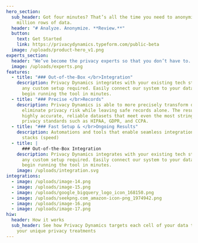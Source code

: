 ```yaml
---
hero_section:
  sub_header: Got four minutes? That’s all the time you need to anonymize a few
    million rows of data.
  header: "# Analyze. Anonymize. **Review.**"
  button:
    text: Get Started
    link: https://privacydynamics.typeform.com/public-beta
  image: /uploads/product-hero_v1.png
experts_section:
  header: "We’ve become the privacy experts so that you don’t have to. "
  image: /uploads/experts.png
features:
  - title: "### Out-of-the-Box </br>Integration"
    description: Privacy Dynamics integrates with your existing tech stack without
      any custom setup required. Easily connect our system to your data and
      begin running the tool in minutes.
  - title: "### Precise </br>Records"
    description: Privacy Dynamics is able to more precisely transform data to
      eliminate privacy risk while leaving safe records alone. The result is
      highly accurate, reliable datasets that meet even the most stringent
      privacy standards such as HIPAA, GDPR, and CCPA.
  - title: "### Fast Setup & </br>Ongoing Results"
    description: Automations and tools that enable seamless integration into data
      stacks (speed)
  - title: |
      ### Out-of-the-Box Integration
    description: Privacy Dynamics integrates with your existing tech stack without
      any custom setup required. Easily connect our system to your data and
      begin running the tool in minutes.
    image: /uploads/integration.svg
integrations:
  - image: /uploads/image-14.png
  - image: /uploads/image-15.png
  - image: /uploads/google_bigquery_logo_icon_168150.png
  - image: /uploads/seekpng.com_amazon-icon-png_1974942.png
  - image: /uploads/image-16.png
  - image: /uploads/image-17.png
hiw:
  header: How it works
  sub_header: See how Privacy Dynamics targets each cell of your data to achieve
    your unique privacy treatments
---
```

